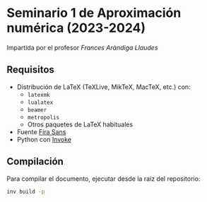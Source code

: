 # Seminario 1 de Aproximación numérica (2023-2024)

Impartida por el profesor _Frances Aràndiga Llaudes_

## Requisitos

- Distribución de LaTeX (TeXLive, MikTeX, MacTeX, etc.) con:
    - `latexmk`
    - `lualatex`
    - `beamer`
    - `metropolis`
    - Otros paquetes de LaTeX habituales
- Fuente [Fira Sans](https://fonts.google.com/specimen/Fira+Sans)
- Python con [Invoke](https://www.pyinvoke.org/)

## Compilación

Para compilar el documento, ejecutar desde la raíz del repositorio:

```bash
inv build -p
```
